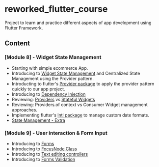 # reworked_flutter_course

Project to learn and practice different aspects
of app development using Flutter Framework.

## Content
  ### [Module 8] - Widget State Management
   * Starting with simple ecommerce App.
   * Introducing to [Widget State Management](https://flutter-es.io/docs/development/data-and-backend/state-mgmt/simple) and
     Centralized State Management using the Provider pattern.
   * Introducting to flutter's [Provider package](https://pub.dev/packages/provider) to apply the provider pattern quickly to our app project.
   * Introducing to [Dependency Injection](https://medium.com/flutter-community/dependency-injection-in-flutter-f19fb66a0740)
   * Reviewing: [Providers](https://medium.com/@sarlmnt.soul/flutter-provider-para-principiantes-guia-de-inicio-f304c1318d5e) vs [Stateful Widgets](https://api.flutter.dev/flutter/widgets/StatefulWidget-class.html)
   * Reviewing: Providers.of<T> context vs Consumer Widget management approaches.
   * Implementing flutter's [Intl package](https://pub.dev/packages/intl) to manage custom date formats.
   * [State Management - Extra](https://flutter.dev/docs/development/data-and-backend/state-mgmt/intro)

  ### [Module 9] - User interaction & Form Input
   * Introducing to [Forms](https://medium.com/swlh/working-with-forms-in-flutter-a176cca9449a)
   * Introducing to [FocusNode Class](https://flutter.dev/docs/cookbook/forms/focus)
   * Introducing to [Text editing controllers](https://flutter.dev/docs/cookbook/forms/text-field-changes)   
   * Introducing to [Forms Validation](https://flutter.dev/docs/cookbook/forms/validation)
